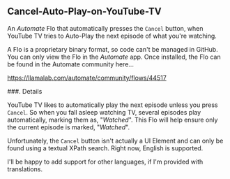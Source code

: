 ## Cancel-Auto-Play-on-YouTube-TV
An *_Automate_* Flo that automatically presses the `Cancel` button, when YouTube TV tries to Auto-Play the next episode of what you're watching.

A Flo is a proprietary binary format, so code can't be managed in GitHub. You can only view the Flo in the *_Automate_* app. Once installed, the Flo can be found in the Automate community here... 

https://llamalab.com/automate/community/flows/44517

###. Details

YouTube TV likes to automatically play the next episode unless you press `Cancel`. So when you fall asleep watching TV, several episodes play automatically, marking them as, "_Watched_". This Flo will help ensure only the current episode is marked, "_Watched_".

Unfortunately, the `Cancel` button isn't actually a UI Element and can only be found using a textual XPath search. Right now, English is supported.

I'll be happy to add support for other languages, if I'm provided with translations.

